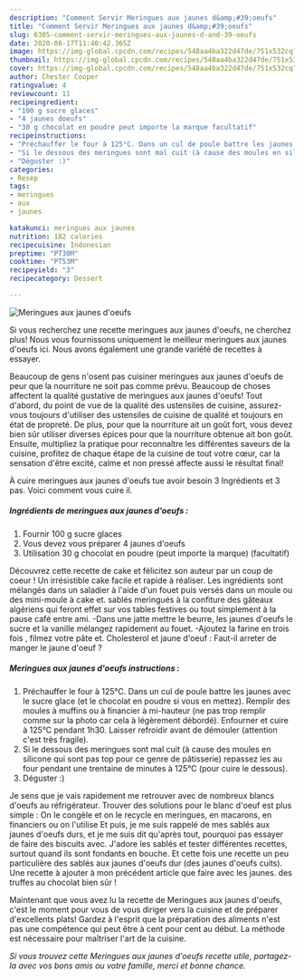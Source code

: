 ```yaml
---
description: "Comment Servir Meringues aux jaunes d&amp;#39;oeufs"
title: "Comment Servir Meringues aux jaunes d&amp;#39;oeufs"
slug: 6305-comment-servir-meringues-aux-jaunes-d-and-39-oeufs
date: 2020-08-17T11:40:42.365Z
image: https://img-global.cpcdn.com/recipes/548aa4ba322d47de/751x532cq70/meringues-aux-jaunes-doeufs-photo-principale-de-la-recette.jpg
thumbnail: https://img-global.cpcdn.com/recipes/548aa4ba322d47de/751x532cq70/meringues-aux-jaunes-doeufs-photo-principale-de-la-recette.jpg
cover: https://img-global.cpcdn.com/recipes/548aa4ba322d47de/751x532cq70/meringues-aux-jaunes-doeufs-photo-principale-de-la-recette.jpg
author: Chester Cooper
ratingvalue: 4
reviewcount: 11
recipeingredient:
- "100 g sucre glaces"
- "4 jaunes doeufs"
- "30 g chocolat en poudre peut importe la marque facultatif"
recipeinstructions:
- "Préchauffer le four à 125°C. Dans un cul de poule battre les jaunes avec le sucre glace (et le chocolat en poudre si vous en mettez). Remplir des moules à muffins ou à financier à mi-hauteur (ne pas trop remplir comme sur la photo car cela à légèrement débordé). Enfourner et cuire à 125°C pendant 1h30. Laisser refroidir avant de démouler (attention c&#39;est très fragile)."
- "Si le dessous des meringues sont mal cuit (à cause des moules en silicone qui sont pas top pour ce genre de pâtisserie) repassez les au four pendant une trentaine de minutes à 125°C (pour cuire le dessous)."
- "Déguster :)"
categories:
- Resep
tags:
- meringues
- aux
- jaunes

katakunci: meringues aux jaunes 
nutrition: 182 calories
recipecuisine: Indonesian
preptime: "PT30M"
cooktime: "PT53M"
recipeyield: "3"
recipecategory: Dessert

---
```



![Meringues aux jaunes d&#39;oeufs](https://img-global.cpcdn.com/recipes/548aa4ba322d47de/751x532cq70/meringues-aux-jaunes-doeufs-photo-principale-de-la-recette.jpg)

Si vous recherchez une recette meringues aux jaunes d&#39;oeufs, ne cherchez plus! Nous vous fournissons uniquement le meilleur meringues aux jaunes d&#39;oeufs ici. Nous avons également une grande variété de recettes à essayer.

Beaucoup de gens n'osent pas cuisiner meringues aux jaunes d&#39;oeufs de peur que la nourriture ne soit pas comme prévu. Beaucoup de choses affectent la qualité gustative de meringues aux jaunes d&#39;oeufs! Tout d'abord, du point de vue de la qualité des ustensiles de cuisine, assurez-vous toujours d'utiliser des ustensiles de cuisine de qualité et toujours en état de propreté. De plus, pour que la nourriture ait un goût fort, vous devez bien sûr utiliser diverses épices pour que la nourriture obtenue ait bon goût. Ensuite, multipliez la pratique pour reconnaître les différentes saveurs de la cuisine, profitez de chaque étape de la cuisine de tout votre cœur, car la sensation d'être excité, calme et non pressé affecte aussi le résultat final!

<!--inarticleads1-->

À cuire meringues aux jaunes d&#39;oeufs tue avoir besoin 3 Ingrédients et 3 pas. Voici comment vous cuire il.

##### Ingrédients de meringues aux jaunes d&#39;oeufs :

1. Fournir 100 g sucre glaces
1. Vous devez vous préparer 4 jaunes d&#39;oeufs
1. Utilisation 30 g chocolat en poudre (peut importe la marque) (facultatif)


Découvrez cette recette de cake et félicitez son auteur par un coup de coeur ! Un irrésistible cake facile et rapide à réaliser. Les ingrédients sont mélangés dans un saladier à l&#39;aide d&#39;un fouet puis versés dans un moule ou des mini-moule à cake et. sablés meringués à la confiture des gâteaux algériens qui feront effet sur vos tables festives ou tout simplement à la pause café entre ami. -Dans une jatte mettre le beurre, les jaunes d&#39;oeufs le sucre et la vanille mélangez rapidement au fouet. -Ajoutez la farine en trois fois , filmez votre pâte et. Cholesterol et jaune d&#39;oeuf : Faut-il arreter de manger le jaune d&#39;oeuf ? 

<!--inarticleads2-->

##### Meringues aux jaunes d&#39;oeufs instructions :

1. Préchauffer le four à 125°C. Dans un cul de poule battre les jaunes avec le sucre glace (et le chocolat en poudre si vous en mettez). Remplir des moules à muffins ou à financier à mi-hauteur (ne pas trop remplir comme sur la photo car cela à légèrement débordé). Enfourner et cuire à 125°C pendant 1h30. Laisser refroidir avant de démouler (attention c&#39;est très fragile).
1. Si le dessous des meringues sont mal cuit (à cause des moules en silicone qui sont pas top pour ce genre de pâtisserie) repassez les au four pendant une trentaine de minutes à 125°C (pour cuire le dessous).
1. Déguster :)


Je sens que je vais rapidement me retrouver avec de nombreux blancs d&#39;oeufs au réfrigérateur. Trouver des solutions pour le blanc d&#39;oeuf est plus simple : On le congèle et on le recycle en meringues, en macarons, en financiers ou on l&#39;utilise Et puis, je me suis rappelé de mes sablés aux jaunes d&#39;oeufs durs, et je me suis dit qu&#39;après tout, pourquoi pas essayer de faire des biscuits avec. J&#39;adore les sablés et tester différentes recettes, surtout quand ils sont fondants en bouche. Et cette fois une recette un peu particulière des sablés aux jaunes d&#39;oeufs dur (des jaunes d&#39;oeufs cuits). Une recette à ajouter à mon précédent article que faire avec les jaunes. des truffes au chocolat bien sûr ! 

<!--inarticleads1-->

<p>
Maintenant que vous avez lu la recette de Meringues aux jaunes d&#39;oeufs, c'est le moment pour vous de vous diriger vers la cuisine et de préparer d'excellents plats! Gardez à l'esprit que la préparation des aliments n'est pas une compétence qui peut être à cent pour cent au début. La méthode est nécessaire pour maîtriser l'art de la cuisine.
</p>

<p>
<i>Si vous trouvez cette Meringues aux jaunes d&#39;oeufs recette utile, partagez-la avec vos bons amis ou votre famille, merci et bonne chance.</i>
</p>

